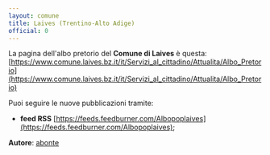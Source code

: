 ```yaml
---
layout: comune
title: Laives (Trentino-Alto Adige)
official: 0
---
```


La pagina dell'albo pretorio del **Comune di Laives** è questa: [https://www.comune.laives.bz.it/it/Servizi_al_cittadino/Attualita/Albo_Pretorio](https://www.comune.laives.bz.it/it/Servizi_al_cittadino/Attualita/Albo_Pretorio)

Puoi seguire le nuove pubblicazioni tramite:

* **feed RSS** [https://feeds.feedburner.com/Albopoplaives](https://feeds.feedburner.com/Albopoplaives);

**Autore**: [abonte](https://github.com/abonte)
